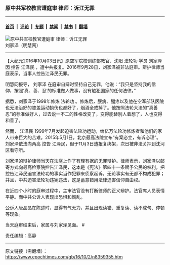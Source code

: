 ### 原中共军校教官遭庭审 律师：诉江无罪

---

#### [首页](../../../..?n8359355) &nbsp;|&nbsp; [评论](../../../../../epoch-comment?n8359355) &nbsp;|&nbsp; [专题](../../../../../epoch-special?n8359355) &nbsp;|&nbsp; [禁闻](../../../../../epoch-news?n8359355) &nbsp;|&nbsp; [禁书](../../../../../books?n8359355) &nbsp;|&nbsp; [翻墙](https://github.com/gfw-breaker/nogfw/blob/master/README.md?n8359355)


<div><img alt="原中共军校教官遭庭审 律师：诉江无罪" class="attachment-djy_600_400 size-djy_600_400 wp-post-image" src="https://i.epochtimes.com/assets/uploads/2016/10/Screen-Shot-2016-10-02-at-6.11.50-PM.png"/>
<div class="caption">
 刘家泽（明慧网）
</div></div><hr/><div class="post_content" id="artbody" itemprop="articleBody">
 <!-- article content begin -->
 <p>
  【大纪元2016年10月03日讯】原空军院校训练部教官、沈阳
  <ok href="https://www.epochtimes.com/gb/tag/%E6%B3%95%E8%BD%AE%E5%8A%9F.html">
   法轮功
  </ok>
  学员
  <ok href="https://www.epochtimes.com/gb/tag/%E5%88%98%E5%AE%B6%E6%B3%BD.html">
   刘家泽
  </ok>
  因
  <ok href="https://www.epochtimes.com/gb/tag/%E6%8E%A7%E5%91%8A.html">
   控告
  </ok>
  <ok href="https://www.epochtimes.com/gb/tag/%E6%B1%9F%E6%B3%BD%E6%B0%91.html">
   江泽民
  </ok>
  ，遭中共报复。2016年9月28日，刘家泽被非法庭审。辩护律师当庭表示，当事人控告江泽民无罪。
 </p>
 <p>
  明慧网报导，
  <ok href="https://www.epochtimes.com/gb/tag/%E5%88%98%E5%AE%B6%E6%B3%BD.html">
   刘家泽
  </ok>
  在庭审自辩时坚持自己无罪，他说：“我只是坚持我的信仰，按照‘真、善、忍’的标准做人做事，没有触犯国家的任何法律。”
 </p>
 <p>
  据悉，刘家泽于1998年修炼
  <ok href="https://www.epochtimes.com/gb/tag/%E6%B3%95%E8%BD%AE%E5%8A%9F.html">
   法轮功
  </ok>
  。修炼后，腰病、腿疼以及他在空军部队医院也无法治好的膝盖运动损伤也都好了，烟酒全戒掉了。他按照法轮大法的“真善忍”的标准做好人，过去说一不二的性格改变了，变得能替别人着想了，人也变得和善了。
 </p>
 <p>
  然而，
  <ok href="https://www.epochtimes.com/gb/tag/%E6%B1%9F%E6%B3%BD%E6%B0%91.html">
   江泽民
  </ok>
  1999年7月发起迫害法轮功运动，给亿万法轮功修炼者和他们的家人带来巨大的苦难。2015年5月1日，北京最高法院宣布“有案必立，有诉必理”。刘家泽依法向两高
  <ok href="https://www.epochtimes.com/gb/tag/%E6%8E%A7%E5%91%8A.html">
   控告
  </ok>
  江泽民，但于11月3日遭报复绑架，次日被非法关押到沈河区看守所。
 </p>
 <p>
  刘家泽的辩护律师当天在法庭上作了有理有据的无罪辩护。律师表示，刘家泽以邮寄方式向最高检察院控告江泽民，这本是《宪法》第四十一条赋予公民的权利，把控告江泽民迫害法轮功的事实当作犯罪来侦察起诉，无论事实有无都不构成犯罪；并且，中共迫害法轮功违宪违法，这是蓄意错用法律迫害信仰自由权。
 </p>
 <p>
  在近四个小时的庭审过程中，主审法官没有打断律师的正义辩护。法官席人员表情平静。而中共公诉人表现出恐惧和慌乱。
 </p>
 <p>
  公诉人唐晶晶在陈述时，显得有气无力，并且出现读错、重复读、读不成句、停顿等现象。
 </p>
 <p>
  当天庭审结束后，家属与刘家泽见面。 #
 </p>
 <p>
  责任编辑：高静
 </p>
 <!-- article content end -->
 <div id="below_article_ad">
 </div>
</div>


---

原文链接（需翻墙）：https://www.epochtimes.com/gb/16/10/2/n8359355.htm